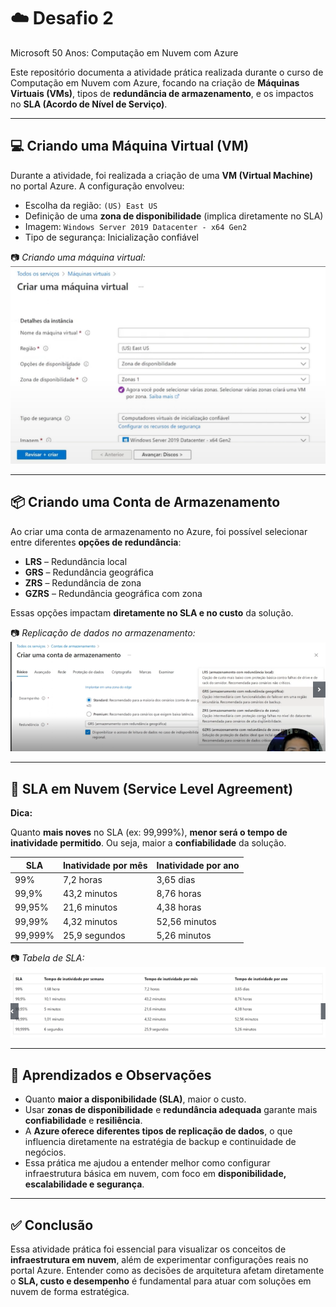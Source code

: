 # ☁️ Desafio 2 

Microsoft 50 Anos: Computação em Nuvem com Azure

Este repositório documenta a atividade prática realizada durante o curso de Computação em Nuvem com Azure, focando na criação de **Máquinas Virtuais (VMs)**, tipos de **redundância de armazenamento**, e os impactos no **SLA (Acordo de Nível de Serviço)**.

---

## 💻 Criando uma Máquina Virtual (VM)

Durante a atividade, foi realizada a criação de uma **VM (Virtual Machine)** no portal Azure. A configuração envolveu:

- Escolha da região: `(US) East US`
- Definição de uma **zona de disponibilidade** (implica diretamente no SLA)
- Imagem: `Windows Server 2019 Datacenter - x64 Gen2`
- Tipo de segurança: Inicialização confiável

📷 *Criando uma máquina virtual:*
![Criando uma máquina virtual](./imagens/criando-mv.png)

---

## 📦 Criando uma Conta de Armazenamento

Ao criar uma conta de armazenamento no Azure, foi possível selecionar entre diferentes **opções de redundância**:

- **LRS** – Redundância local
- **GRS** – Redundância geográfica
- **ZRS** – Redundância de zona
- **GZRS** – Redundância geográfica com zona

Essas opções impactam **diretamente no SLA e no custo** da solução.

📷 *Replicação de dados no armazenamento:*
![Replicação de dados no armazenamento](./imagens/contas-armazenamento.png)

---

## 🔄 SLA em Nuvem (Service Level Agreement)

**Dica:**

Quanto **mais noves** no SLA (ex: 99,999%), **menor será o tempo de inatividade permitido**. Ou seja, maior a **confiabilidade** da solução.

| SLA        | Inatividade por mês | Inatividade por ano |
|------------|---------------------|----------------------|
| 99%        | 7,2 horas            | 3,65 dias            |
| 99,9%      | 43,2 minutos         | 8,76 horas           |
| 99,95%     | 21,6 minutos         | 4,38 horas           |
| 99,99%     | 4,32 minutos         | 52,56 minutos        |
| 99,999%    | 25,9 segundos        | 5,26 minutos         |


📷 *Tabela de SLA:*
![Tabela de SLA](./imagens/SLA.png)

---

## 🧠 Aprendizados e Observações

- Quanto **maior a disponibilidade (SLA)**, maior o custo.
- Usar **zonas de disponibilidade** e **redundância adequada** garante mais **confiabilidade** e **resiliência**.
- A **Azure oferece diferentes tipos de replicação de dados**, o que influencia diretamente na estratégia de backup e continuidade de negócios.
- Essa prática me ajudou a entender melhor como configurar infraestrutura básica em nuvem, com foco em **disponibilidade, escalabilidade e segurança**.

---

## ✅ Conclusão

Essa atividade prática foi essencial para visualizar os conceitos de **infraestrutura em nuvem**, além de experimentar configurações reais no portal Azure. Entender como as decisões de arquitetura afetam diretamente o **SLA, custo e desempenho** é fundamental para atuar com soluções em nuvem de forma estratégica.



